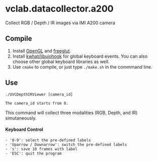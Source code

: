 # vclab.datacollector.a200
Collect RGB / Depth / IR images via IMI A200 camera

## Compile
1. Install [OpenGL](https://www.opengl.org/) and [freeglut](http://freeglut.sourceforge.net/).
2. Install [kwhat/libuiohook](https://github.com/kwhat/libuiohook) for global keyboard events. You can also choose other global keyboard libraries as well.
2. Use `cmake` to compile, or just type `./make.sh` in the commmand line.

## Use
```
./UVCDepthIRViewer [camera_id] 

The camera_id starts from 0.
```

This command will collect three modalities (RGB, Depth, and IR) simutaneously.

#### Keyboard Control
```
- '0-9': select the pre-defined labels
- 'Uparrow / Downarrow': switch the pre-defined labels
- 's': save 10 frames with label
- 'ESC': quit the program
```
